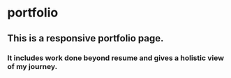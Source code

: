 # portfolio
## This is a responsive portfolio page.
### It includes work done beyond resume and gives a holistic view of my journey.
